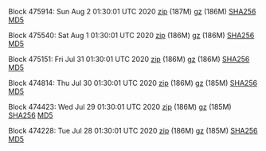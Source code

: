 Block 475914: Sun Aug  2 01:30:01 UTC 2020 [zip](https://files.01coin.io/mainnet/2020-08-02/bootstrap.dat.zip) (187M) [gz](https://files.01coin.io/mainnet/2020-08-02/bootstrap.dat.tar.gz) (186M) [SHA256](https://files.01coin.io/mainnet/2020-08-02/sha256.txt) [MD5](https://files.01coin.io/mainnet/2020-08-02/md5.txt)

Block 475540: Sat Aug  1 01:30:01 UTC 2020 [zip](https://files.01coin.io/mainnet/2020-08-01/bootstrap.dat.zip) (186M) [gz](https://files.01coin.io/mainnet/2020-08-01/bootstrap.dat.tar.gz) (186M) [SHA256](https://files.01coin.io/mainnet/2020-08-01/sha256.txt) [MD5](https://files.01coin.io/mainnet/2020-08-01/md5.txt)

Block 475151: Fri Jul 31 01:30:01 UTC 2020 [zip](https://files.01coin.io/mainnet/2020-07-31/bootstrap.dat.zip) (186M) [gz](https://files.01coin.io/mainnet/2020-07-31/bootstrap.dat.tar.gz) (186M) [SHA256](https://files.01coin.io/mainnet/2020-07-31/sha256.txt) [MD5](https://files.01coin.io/mainnet/2020-07-31/md5.txt)

Block 474814: Thu Jul 30 01:30:01 UTC 2020 [zip](https://files.01coin.io/mainnet/2020-07-30/bootstrap.dat.zip) (186M) [gz](https://files.01coin.io/mainnet/2020-07-30/bootstrap.dat.tar.gz) (185M) [SHA256](https://files.01coin.io/mainnet/2020-07-30/sha256.txt) [MD5](https://files.01coin.io/mainnet/2020-07-30/md5.txt)

Block 474423: Wed Jul 29 01:30:01 UTC 2020 [zip](https://files.01coin.io/mainnet/2020-07-29/bootstrap.dat.zip) (186M) [gz](https://files.01coin.io/mainnet/2020-07-29/bootstrap.dat.tar.gz) (185M) [SHA256](https://files.01coin.io/mainnet/2020-07-29/sha256.txt) [MD5](https://files.01coin.io/mainnet/2020-07-29/md5.txt)

Block 474228: Tue Jul 28 01:30:01 UTC 2020 [zip](https://files.01coin.io/mainnet/2020-07-28/bootstrap.dat.zip) (186M) [gz](https://files.01coin.io/mainnet/2020-07-28/bootstrap.dat.tar.gz) (185M) [SHA256](https://files.01coin.io/mainnet/2020-07-28/sha256.txt) [MD5](https://files.01coin.io/mainnet/2020-07-28/md5.txt)
